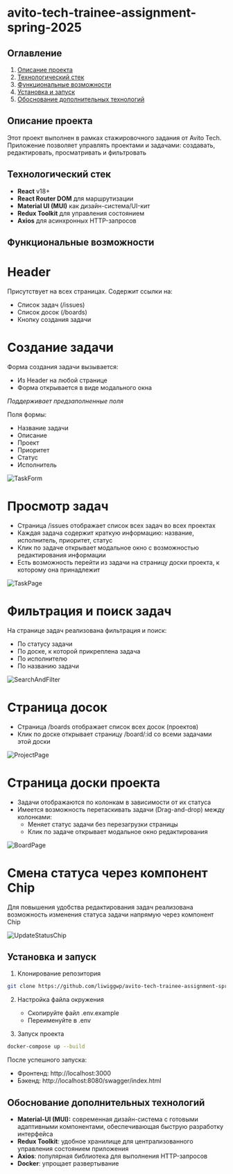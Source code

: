 # avito-tech-trainee-assignment-spring-2025

## Оглавление

1. [Описание проекта](#описание-проекта)
2. [Технологический стек](#технологический-стек)
3. [Функциональные возможности](#функциональные-возможности)
4. [Установка и запуск](#установка-и-запуск)
5. [Обоснование дополнительных технологий](#обоснование-дополнительных-технологий)

## Описание проекта

Этот проект выполнен в рамках стажировочного задания от Avito Tech. Приложение позволяет управлять проектами и задачами: создавать, редактировать, просматривать и фильтровать

## Технологический стек

- **React** v18+
- **React Router DOM** для маршрутизации
- **Material UI (MUI)** как дизайн-система/UI-кит
- **Redux Toolkit** для управления состоянием
- **Axios** для асинхронных HTTP-запросов

## Функциональные возможности

# Header

Присутствует на всех страницах. Содержит ссылки на:

- Список задач (/issues)
- Список досок (/boards)
- Кнопку создания задачи

# Создание задачи

Форма создания задачи вызывается:

- Из Header на любой странице
- Форма открывается в виде модального окна

_Поддерживает предзаполненные поля_

Поля формы:

- Название задачи
- Описание
- Проект
- Приоритет
- Статус
- Исполнитель

![TaskForm](assets\TaskForm.png)

# Просмотр задач

- Страница /issues отображает список всех задач во всех проектах
- Каждая задача содержит краткую информацию: название, исполнитель, приоритет, статус
- Клик по задаче открывает модальное окно с возможностью редактирования информации
- Есть возможность перейти из задачи на страницу доски проекта, к которому она принадлежит

![TaskPage](assets\TaskPage.png)

# Фильтрация и поиск задач

На странице задач реализована фильтрация и поиск:

- По статусу задачи
- По доске, к которой прикреплена задача
- По исполнителю
- По названию задачи

![SearchAndFilter](assets\SearchAndFilter.png)

# Страница досок

- Страница /boards отображает список всех досок (проектов)
- Клик по доске открывает страницу /board/:id со всеми задачами этой доски

![ProjectPage](assets\ProjectPage.png)

# Страница доски проекта

- Задачи отображаются по колонкам в зависимости от их статуса
- Имеется возможность перетаскивать задачи (Drag-and-drop) между колонками:
  - Меняет статус задачи без перезагрузки страницы
  - Клик по задаче открывает модальное окно редактирования

![BoardPage](assets\BoardPage.png)

# Смена статуса через компонент Chip

Для повышения удобства редактирования задач реализована возможность изменения статуса задачи напрямую через компонент Chip

![UpdateStatusChip](assets\UpdateStatusChip.png)

## Установка и запуск

1. Клонирование репозитория

```bash
git clone https://github.com/liwiggwp/avito-tech-trainee-assignment-spring-2025
```

2. Настройка файла окружения

   - Скопируйте файл .env.example
   - Переименуйте в .env

3. Запуск проекта

```bash
docker-compose up --build
```

После успешного запуска:

- Фронтенд: http://localhost:3000
- Бэкенд: http://localhost:8080/swagger/index.html

## Обоснование дополнительных технологий

- **Material-UI (MUI):** современная дизайн-система с готовыми адаптивными компонентами, обеспечивающая быструю разработку интерфейса
- **Redux Toolkit**: удобное хранилище для централизованного управления состоянием приложения
- **Axios**: популярная библиотека для выполнения HTTP-запросов
- **Docker**: упрощает развертывание
